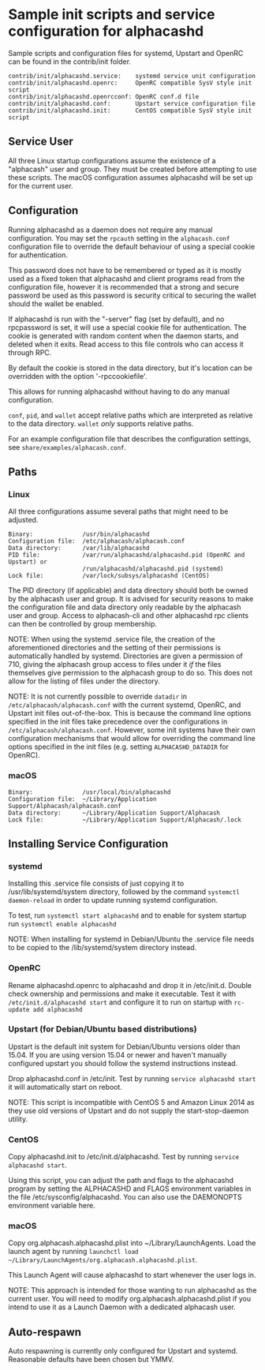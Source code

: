Sample init scripts and service configuration for alphacashd
==========================================================

Sample scripts and configuration files for systemd, Upstart and OpenRC
can be found in the contrib/init folder.

    contrib/init/alphacashd.service:    systemd service unit configuration
    contrib/init/alphacashd.openrc:     OpenRC compatible SysV style init script
    contrib/init/alphacashd.openrcconf: OpenRC conf.d file
    contrib/init/alphacashd.conf:       Upstart service configuration file
    contrib/init/alphacashd.init:       CentOS compatible SysV style init script

Service User
---------------------------------

All three Linux startup configurations assume the existence of a "alphacash" user
and group.  They must be created before attempting to use these scripts.
The macOS configuration assumes alphacashd will be set up for the current user.

Configuration
---------------------------------

Running alphacashd as a daemon does not require any manual configuration. You may
set the `rpcauth` setting in the `alphacash.conf` configuration file to override
the default behaviour of using a special cookie for authentication.

This password does not have to be remembered or typed as it is mostly used
as a fixed token that alphacashd and client programs read from the configuration
file, however it is recommended that a strong and secure password be used
as this password is security critical to securing the wallet should the
wallet be enabled.

If alphacashd is run with the "-server" flag (set by default), and no rpcpassword is set,
it will use a special cookie file for authentication. The cookie is generated with random
content when the daemon starts, and deleted when it exits. Read access to this file
controls who can access it through RPC.

By default the cookie is stored in the data directory, but it's location can be overridden
with the option '-rpccookiefile'.

This allows for running alphacashd without having to do any manual configuration.

`conf`, `pid`, and `wallet` accept relative paths which are interpreted as
relative to the data directory. `wallet` *only* supports relative paths.

For an example configuration file that describes the configuration settings,
see `share/examples/alphacash.conf`.

Paths
---------------------------------

### Linux

All three configurations assume several paths that might need to be adjusted.

    Binary:              /usr/bin/alphacashd
    Configuration file:  /etc/alphacash/alphacash.conf
    Data directory:      /var/lib/alphacashd
    PID file:            /var/run/alphacashd/alphacashd.pid (OpenRC and Upstart) or
                         /run/alphacashd/alphacashd.pid (systemd)
    Lock file:           /var/lock/subsys/alphacashd (CentOS)

The PID directory (if applicable) and data directory should both be owned by the
alphacash user and group. It is advised for security reasons to make the
configuration file and data directory only readable by the alphacash user and
group. Access to alphacash-cli and other alphacashd rpc clients can then be
controlled by group membership.

NOTE: When using the systemd .service file, the creation of the aforementioned
directories and the setting of their permissions is automatically handled by
systemd. Directories are given a permission of 710, giving the alphacash group
access to files under it _if_ the files themselves give permission to the
alphacash group to do so. This does not allow
for the listing of files under the directory.

NOTE: It is not currently possible to override `datadir` in
`/etc/alphacash/alphacash.conf` with the current systemd, OpenRC, and Upstart init
files out-of-the-box. This is because the command line options specified in the
init files take precedence over the configurations in
`/etc/alphacash/alphacash.conf`. However, some init systems have their own
configuration mechanisms that would allow for overriding the command line
options specified in the init files (e.g. setting `ALPHACASHD_DATADIR` for
OpenRC).

### macOS

    Binary:              /usr/local/bin/alphacashd
    Configuration file:  ~/Library/Application Support/Alphacash/alphacash.conf
    Data directory:      ~/Library/Application Support/Alphacash
    Lock file:           ~/Library/Application Support/Alphacash/.lock

Installing Service Configuration
-----------------------------------

### systemd

Installing this .service file consists of just copying it to
/usr/lib/systemd/system directory, followed by the command
`systemctl daemon-reload` in order to update running systemd configuration.

To test, run `systemctl start alphacashd` and to enable for system startup run
`systemctl enable alphacashd`

NOTE: When installing for systemd in Debian/Ubuntu the .service file needs to be copied to the /lib/systemd/system directory instead.

### OpenRC

Rename alphacashd.openrc to alphacashd and drop it in /etc/init.d.  Double
check ownership and permissions and make it executable.  Test it with
`/etc/init.d/alphacashd start` and configure it to run on startup with
`rc-update add alphacashd`

### Upstart (for Debian/Ubuntu based distributions)

Upstart is the default init system for Debian/Ubuntu versions older than 15.04. If you are using version 15.04 or newer and haven't manually configured upstart you should follow the systemd instructions instead.

Drop alphacashd.conf in /etc/init.  Test by running `service alphacashd start`
it will automatically start on reboot.

NOTE: This script is incompatible with CentOS 5 and Amazon Linux 2014 as they
use old versions of Upstart and do not supply the start-stop-daemon utility.

### CentOS

Copy alphacashd.init to /etc/init.d/alphacashd. Test by running `service alphacashd start`.

Using this script, you can adjust the path and flags to the alphacashd program by
setting the ALPHACASHD and FLAGS environment variables in the file
/etc/sysconfig/alphacashd. You can also use the DAEMONOPTS environment variable here.

### macOS

Copy org.alphacash.alphacashd.plist into ~/Library/LaunchAgents. Load the launch agent by
running `launchctl load ~/Library/LaunchAgents/org.alphacash.alphacashd.plist`.

This Launch Agent will cause alphacashd to start whenever the user logs in.

NOTE: This approach is intended for those wanting to run alphacashd as the current user.
You will need to modify org.alphacash.alphacashd.plist if you intend to use it as a
Launch Daemon with a dedicated alphacash user.

Auto-respawn
-----------------------------------

Auto respawning is currently only configured for Upstart and systemd.
Reasonable defaults have been chosen but YMMV.
